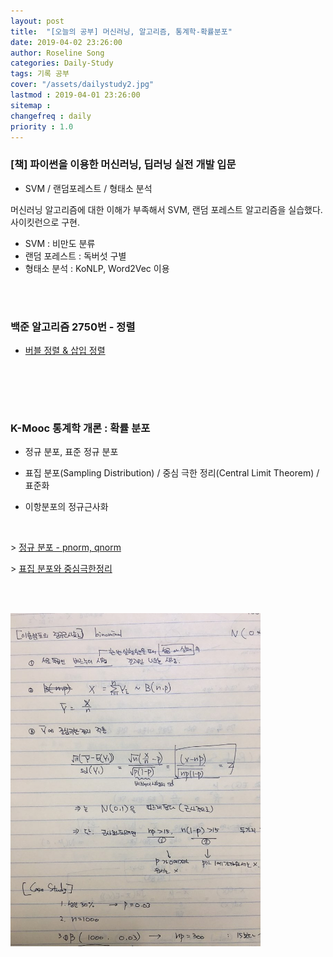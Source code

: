 ```yaml
---
layout: post
title:  "[오늘의 공부] 머신러닝, 알고리즘, 통계학-확률분포"
date: 2019-04-02 23:26:00
author: Roseline Song
categories: Daily-Study
tags: 기록 공부
cover: "/assets/dailystudy2.jpg"
lastmod : 2019-04-01 23:26:00
sitemap : 
changefreq : daily
priority : 1.0
---
```



### [책] 파이썬을 이용한 머신러닝, 딥러닝 실전 개발 입문

- SVM / 랜덤포레스트 / 형태소 분석

머신러닝 알고리즘에 대한 이해가 부족해서 SVM, 랜덤 포레스트 알고리즘을 실습했다. 사이킷런으로 구현. 

- SVM : 비만도 분류 
- 랜덤 포레스트 : 독버섯 구별 
- 형태소 분석 : KoNLP, Word2Vec 이용 

​<br>
​<br>


### 백준 알고리즘 2750번 - 정렬


- [버블 정렬 & 삽입 정렬](https://roseline124.github.io/algorithm/2019/04/02/Altorithm-baekjoon-2750.html)


​<br>
​<br>

​
### K-Mooc 통계학 개론 : 확률 분포

- 정규 분포, 표준 정규 분포

- 표집 분포(Sampling Distribution) / 중심 극한 정리(Central Limit Theorem) / 표준화 

- 이항분포의 정규근사화

<br>

\> [정규 분포 - pnorm, qnorm](https://roseline124.github.io/data-analytics/2019/04/02/DA-R-statistics3.html)

\> [표집 분포와 중심극한정리](https://roseline124.github.io/data-analytics/2019/04/03/DA-R-statistics4.html)

​<br>
​<br>

<img src="/assets/images/stat_1.jpg" style="width:400px;">

​<br>
​<br>
